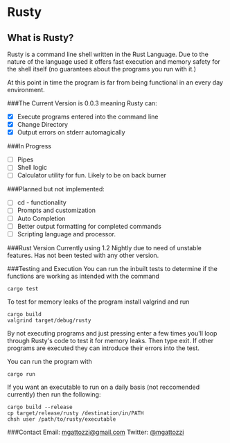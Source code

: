 Rusty
=====

What is Rusty?
--------------
Rusty is a command line shell written in the Rust Language. Due to the nature
of the language used it offers fast execution and memory safety for the shell
itself (no guarantees about the programs you run with it.)

At this point in time the program is far from being functional in an every day
environment.

###The Current Version is 0.0.3 meaning Rusty can:

- [x] Execute programs entered into the command line
- [x] Change Directory
- [x] Output errors on stderr automagically

###In Progress

- [ ] Pipes
- [ ] Shell logic
- [ ] Calculator utility for fun. Likely to be on back burner

###Planned but not implemented:
- [ ] cd - functionality
- [ ] Prompts and customization
- [ ] Auto Completion
- [ ] Better output formatting for completed commands
- [ ] Scripting language and processor.

###Rust Version
Currently using 1.2 Nightly due to need of unstable features. Has not been
tested with any other version.

###Testing and Execution
You can run the inbuilt tests to determine if the functions are working as
intended with the command 

```
cargo test
```

To test for memory leaks of the program install valgrind and run

```
cargo build
valgrind target/debug/rusty
```

By not executing programs and just pressing enter a few times you'll loop
through Rusty's code to test it for memory leaks. Then type exit. If other
programs are executed they can introduce their errors into the test.

You can run the program with

```
cargo run
```

If you want an executable to run on a daily basis (not reccomended currently)
then run the following:

```
cargo build --release
cp target/release/rusty /destination/in/PATH
chsh user /path/to/rusty/executable
```

###Contact
Email: mgattozzi@gmail.com
Twitter:  [@mgattozzi](https://twitter.com/mgattozzi)
